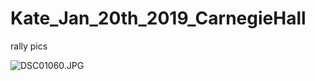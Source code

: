 # Kate_Jan_20th_2019_CarnegieHall
rally pics

![DSC01060.JPG](https://github.com/pydemo/Kate_Jan_20th_2019_CarnegieHall/blob/main/DSC01060.JPG "DSC01060.JPG")
